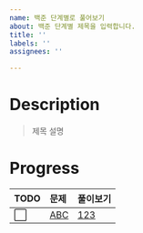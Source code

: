 ```yaml
---
name: 백준 단계별로 풀어보기
about: 백준 단계별 제목을 입력합니다.
title: ''
labels: ''
assignees: ''

---
```


# Description

> 제목 설명

# Progress

|TODO|문제|풀이보기|
|:-|:-|:-|
|⬜|[ABC]()|[123](./123.py)|
